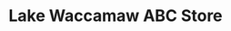 ---
title: "Lake Waccamaw ABC Store"
url: /lake-waccamaw/lake-waccamaw-abc-store/
shop: Spirituosen
---